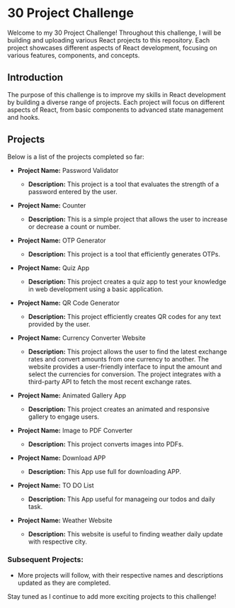 
# 30 Project Challenge

Welcome to my 30 Project Challenge! Throughout this challenge, I will be building and uploading various React projects to this repository. Each project showcases different aspects of React development, focusing on various features, components, and concepts.

## Introduction

The purpose of this challenge is to improve my skills in React development by building a diverse range of projects. Each project will focus on different aspects of React, from basic components to advanced state management and hooks.

## Projects

Below is a list of the projects completed so far:

- **Project Name:** Password Validator
  - **Description:** This project is a tool that evaluates the strength of a password entered by the user.

- **Project Name:** Counter
   - **Description:** This is a simple project that allows the user to increase or decrease a count or number.

- **Project Name:** OTP Generator
  - **Description:** This project is a tool that efficiently generates OTPs.

- **Project Name:** Quiz App
   - **Description:** This project creates a quiz app to test your knowledge in web development using a basic application.

- **Project Name:** QR Code Generator
  - **Description:** This project efficiently creates QR codes for any text provided by the user.

- **Project Name:** Currency Converter Website
   - **Description:** This project allows the user to find the latest exchange rates and convert amounts from one currency to another. The website provides a user-friendly interface to input the amount and select the currencies for conversion. The project integrates with a third-party API to fetch the most recent exchange rates.

- **Project Name:** Animated Gallery App
   - **Description:** This project creates an animated and responsive gallery to engage users.

- **Project Name:** Image to PDF Converter
   - **Description:** This project converts images into PDFs.

- **Project Name:** Download APP
   - **Description:** This App use full for downloading APP.   

- **Project Name:** TO DO List 
   - **Description:** This App useful for manageing our todos and daily task. 

- **Project Name:** Weather Website 
   - **Description:** This website is useful to finding weather daily update with respective city.   

### Subsequent Projects:
- More projects will follow, with their respective names and descriptions updated as they are completed.

Stay tuned as I continue to add more exciting projects to this challenge!
